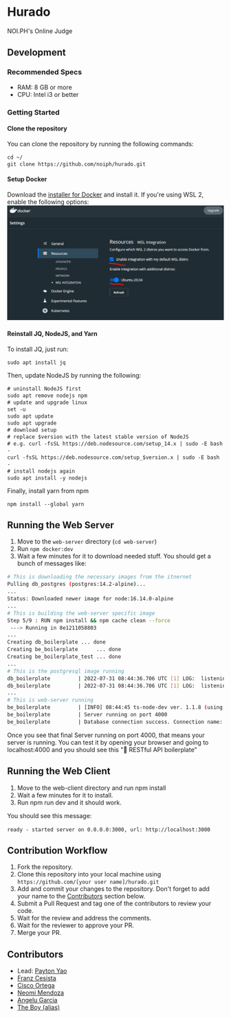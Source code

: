 # Hurado

NOI.PH's Online Judge

## Development

### Recommended Specs

- RAM: 8 GB or more
- CPU: Intel i3 or better

### Getting Started

#### Clone the repository

You can clone the repository by running the following commands:

```shell
cd ~/
git clone https://github.com/noiph/hurado.git
```

#### Setup Docker

Download the [installer for Docker](https://docs.docker.com/desktop/release-notes/#docker-desktop-430) and install it. If you're using WSL 2, enable the following options: ![Docker WSL Settings](readme-docker-wsl-settings.png)

#### Reinstall JQ, NodeJS, and Yarn

To install JQ, just run:

```shell
sudo apt install jq
```

Then, update NodeJS by running the following:

```shell
# uninstall NodeJS first
sudo apt remove nodejs npm
# update and upgrade linux
set -u
sudo apt update
sudo apt upgrade
# download setup
# replace $version with the latest stable version of NodeJS
# e.g. curl -fsSL https://deb.nodesource.com/setup_14.x | sudo -E bash -
curl -fsSL https://deb.nodesource.com/setup_$version.x | sudo -E bash -
# install nodejs again
sudo apt install -y nodejs
```

Finally, install yarn from npm

```shell
npm install --global yarn
```

## Running the Web Server

1. Move to the `web-server` directory (`cd web-server`)
2. Run `npm docker:dev`
3. Wait a few minutes for it to download needed stuff. You should get a bunch of messages like:

```bash
# This is downloading the necessary images from the itnernet
Pulling db_postgres (postgres:14.2-alpine)...
...
Status: Downloaded newer image for node:16.14.0-alpine
...
# This is building the web-server specific image
Step 5/9 : RUN npm install && npm cache clean --force
 ---> Running in 8e1211058803
...
Creating db_boilerplate ... done
Creating be_boilerplate      ... done
Creating be_boilerplate_test ... done
...
# This is the postgresql image running
db_boilerplate         | 2022-07-31 08:44:36.706 UTC [1] LOG:  listening on IPv4 address "0.0.0.0", port 5432
db_boilerplate         | 2022-07-31 08:44:36.706 UTC [1] LOG:  listening on IPv6 address "::", port 5432
...
# This is web-server running
be_boilerplate         | [INFO] 08:44:45 ts-node-dev ver. 1.1.8 (using ts-node ver. 9.1.1, typescript ver. 4.6.4)
be_boilerplate         | Server running on port 4000
be_boilerplate         | Database connection success. Connection name: 'default' Database: 'boilerplate'
```

Once you see  that final Server running on port 4000, that means your server is running. You can test it by opening your browser and going to localhost:4000 and you should see this "💊 RESTful API boilerplate"

## Running the Web Client

1. Move to the web-client directory and run npm install
2. Wait a few minutes for it to install.
3. Run npm run dev and it should work. 

You should see this message:

`ready - started server on 0.0.0.0:3000, url: http://localhost:3000`

## Contribution Workflow

1. Fork the repository.
2. Clone this repository into your local machine using `https://github.com/[your user name]/hurado.git`
3. Add and commit your changes to the repository. Don't forget to add your name to the [Contributors](#contributors) section below.
4. Submit a Pull Request and tag one of the contributors to review your code.
5. Wait for the review and address the comments.
6. Wait for the reviewer to approve your PR.
7. Merge your PR.

## Contributors

- Lead: [Payton Yao](https://github.com/jabbawookiees)
- [Franz Cesista](https://github.com/leloykun)
- [Cisco Ortega](https://github.com/gfmortega)
- [Neomi Mendoza](https://github.com/nimendoza)
- [Angelu Garcia](https://github.com/devByGelu)
- [The Boy (alias)](https://github.com/RedBlazerFlame)
